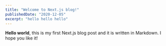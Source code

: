 ```yaml
---
title: "Welcome to Next.js blog!"
publishedDate: "2020-12-05"
excerpt: "hello hello hello"
---
```


**Hello world**, this is my first Next.js blog post and it is written in Markdown.
I hope you like it!
